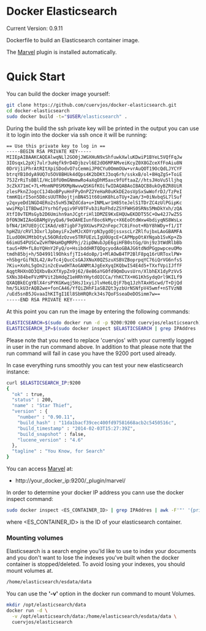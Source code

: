 Docker Elasticsearch
=============

Current Version: 0.9.11 

Dockerfile to build an Elasticsearch container image.

The [Marvel](http://www.elasticsearch.org/overview/marvel/) plugin is installed automatically.


Quick Start
=============

You can build the docker image yourself:

```bash
git clone https://github.com/cuervjos/docker-elasticsearch.git
cd docker-elasticsearch
sudo docker build -t="$USER/elasticsearch" .
```

During the build the ssh private key will be printed in the output you can use it to login into the docker via ssh once it will be running:

```bash
== Use this private key to log in ==
-----BEGIN RSA PRIVATE KEY-----
MIIEpAIBAAKCAQEAlwqNLl2GO0jJWGXHuN9xShfuwkXwluKDwiP1BYeL5VQfFqJw
3IOsqxL2pXj7ulr3uHqfk9rD4Djbzvl6E2dO6MPAMveiKcyZ0X8GZceXfFoAiu8N
0DrVj1iPhrAtRItXpiSDodvO7sCemmiJP0CYu0OmmOUw+vrAuQOT19OcQdLJYCYF
btrqYB10dyA9UQ7o5OV8BHUk4dQps4K2bDKtJ3oq6rh/sskxB/ol+8HqZgS+ToiE
75JZrRiTsBBlI/Hc18fU0mGNmmwRo4aXqDhM5axc9fUftaaZ//htsJHoVu5lljhq
3cZkX71mC+7L+MnmNP0SMXMpNwvwQSKGfKOifwIDAQABAoIBAQCB8ukOyBZR8UiR
zlesPknZJogcC1J4boBPyuHnFPyOnPZ2YeHaR0uKkDE2osVpSxSwWofrDJ/TzPeI
tmmKQirI5on5D8csUUTR0ojtjnBN451t60imK8hLoTUy+2am/3+0iNvbqSL7lSuf
y2qxyeDd1NGD4ERo2s5vH53WZdCda+u+INMLwr1H85teJelS1TDrZC4zUlPGipKc
wwiPKplITBDwdJYsrhGfyqiv9FV0TFvb3iRoFhdzZSYFWHS0SRNs5MmDkYxh/zQA
XtfI0vTEMsGyb2D6Umihn9anJCgtriHl1DMZE9KxEHQUwEKDDT55C+Ow42J7wZ5S
DfON3WIZAoGBAMgVyyQa6/9eOAHEIunf8oc6kMyc+X6EoOtdWxw4bdiyqNS8WsLx
bfN4/1H7UEOjCC1KAd/eB7igbF7g9XUwsPX2nFepc7C8iFnot+RbY8hWDy+f1/IT
hpHZU/cRVl3OxrlJpbmyiFx2eMJcXOYrpN3ygdOjssxscLrZRlfujbxLAoGBAMFA
ILudO0HJMtbOtyL56ORdzOzve5TRFUEzLIgU0UgcE+CAPMppOtAYNgab1SvKp+Zb
66imU54PUSCwZvHfNHaHDgMRPhj/2ipDWubJpE6giHFB0stGg/Unj9z3tWdRlbBb
tauS+RM+fL8oYQHnY2FyQ/o+HsibddHRTQDgcyodAoGBAJG6tdNdPGgpwpceuOMo
tmdh85bj+h/5D4991l9OhksfjTIs4do8p/1+MlAOwB4TP2BlF8pq16rURToxlPW+
+hSbgrGifN3L42/AvTc4jQucCsGAJXNuX0QZSzuXSBVZBoprpqYC76iQrVG6nfsS
7Kiu+XohL5gOn2in2cEvwdHTAoGANMtAJgEeXyqIKQbwIS4E4d5+TXxfVpiIJffF
AqgtRHXnOD3QXbvBxXfXypZn9j62/8e86aYG0fd9QmDuvsUrn/XlbhEX1dyPzVv5
SXNs384beFVzMPVit2bHdqZ1eHRhYHytdOICCa/YhKCTX+HG1KhSydqOrl9KILf9
QXAQBkECgYBlX4rsPYKGKwqj5HsJ1xyiJlvHe6LQjF7bq1JzhTAxHScwd/T+DjQd
hm/5LkU3rAQB2we+fonCA46/YfQiZHhF1aSBZQt3yzbUrNSNfpV45wmf+nSTVzNB
/uEd5snB5JGvaaIhKITgI1El8SbHRQRck34s7QoFSseaDeDOSimm7w==
-----END RSA PRIVATE KEY-----
```

At this point you can run the image by entering the following commands:

```bash
ELASTICSEARCH=$(sudo docker run -d -p 9200:9200 cuervjos/elasticsearch)
ELASTICSEARCH_IP=$(sudo docker inspect $ELASTICSEARCH | grep IPAddres | awk -F'"' '{print $4}')
```

Please note that you need to replace 'cuervjos' with your currently logged in user in the run command above. In addition to that please note that the run command will fail in case you have the 9200 port used already. 

In case everything runs smoothly you can test your new elasticsearch instance:

```bash
curl $ELASTICSEARCH_IP:9200
{
  "ok" : true,
  "status" : 200,
  "name" : "Star Thief",
  "version" : {
    "number" : "0.90.11",
    "build_hash" : "11da1bacf39cec400fd97581668acb2c5450516c",
    "build_timestamp" : "2014-02-03T15:27:39Z",
    "build_snapshot" : false,
    "lucene_version" : "4.6"
  },
  "tagline" : "You Know, for Search"
}
```

You can access [Marvel](http://www.elasticsearch.org/overview/marvel/) at:

* http://your_docker_ip:9200/_plugin/marvel/

In order to determine your docker IP address you cann use the docker inspect command:

```bash
sudo docker inspect <ES_CONTAINER_ID> | grep IPAddres | awk -F'"' '{print $4}'
```

where <ES_CONTAINER_ID> is the ID of your elasticsearch container. 

### Mounting volumes
Elasticsearch is a search engine you'ld like to use to index your documents and you don't want to lose the indexes you've built when the docker container is stopped/deleted. To avoid losing your indexes, you should mount volumes at.

```bash
/home/elasticsearch/esdata/data
```

You can use the **'-v'** option in the docker run command to mount Volumes.

```bash
mkdir /opt/elasticsearch/data
docker run -d \
  -v /opt/elasticsearch/data:/home/elasticsearch/esdata/data \
  cuervjos/elasticsearch
```
